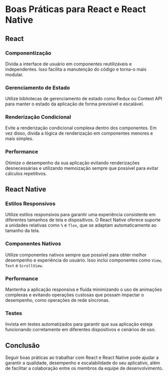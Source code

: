# Boas Práticas para React e React Native

## React

### Componentização
Divida a interface de usuário em componentes reutilizáveis e independentes. Isso facilita a manutenção do código e torna-o mais modular.

### Gerenciamento de Estado
Utilize bibliotecas de gerenciamento de estado como Redux ou Context API para manter o estado da aplicação de forma previsível e escalável.

### Renderização Condicional
Evite a renderização condicional complexa dentro dos componentes. Em vez disso, divida a lógica de renderização em componentes menores e mais simples.

### Performance
Otimize o desempenho da sua aplicação evitando renderizações desnecessárias e utilizando memoização sempre que possível para evitar cálculos repetitivos.

## React Native

### Estilos Responsivos
Utilize estilos responsivos para garantir uma experiência consistente em diferentes tamanhos de tela e dispositivos. O React Native oferece suporte a unidades relativas como `%` e `flex`, que se adaptam automaticamente ao tamanho da tela.

### Componentes Nativos
Utilize componentes nativos sempre que possível para obter melhor desempenho e experiência do usuário. Isso inclui componentes como `View`, `Text` e `ScrollView`.

### Performance
Mantenha a aplicação responsiva e fluída minimizando o uso de animações complexas e evitando operações custosas que possam impactar o desempenho, como operações de rede síncronas.

### Testes
Invista em testes automatizados para garantir que sua aplicação esteja funcionando corretamente em diferentes dispositivos e cenários de uso.

## Conclusão
Seguir boas práticas ao trabalhar com React e React Native pode ajudar a garantir a qualidade, desempenho e escalabilidade do seu aplicativo, além de facilitar a colaboração entre os membros da equipe de desenvolvimento.
